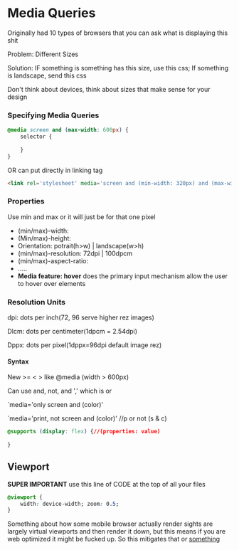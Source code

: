 # Media Queries

Originally had 10 types of browsers that you can ask what is displaying this shit

Problem: Different Sizes

Solution: IF something is something has this size, use this css; If something is landscape, send this css

Don't think about devices, think about sizes that make sense for your design

###  Specifying Media Queries

```css
@media screen and (max-width: 600px) {
    selector {
        
    }
}
```

OR can put directly in linking tag

```html
<link rel='stylesheet' media='screen and (min-width: 320px) and (max-width: 480px)' href='css/smartphone.css' />
```

### Properties

Use min and max or it will just be for that one pixel

- (min/max)-width:
- (Min/max)-height:
- Orientation: potrait(h>w) | landscape(w>h)
- (min/max)-resolution: 72dpi | 100dpcm
- (min/max)-aspect-ratio: 
- …..
- **Media feature: hover** does the primary input mechanism allow the user to hover over elements

### Resolution Units

dpi: dots per inch(72, 96 serve higher rez images)

Dlcm: dots per centimeter(1dpcm = 2.54dpi)

Dppx: dots per pixel(1dppx=96dpi default image rez)

#### Syntax

New >= < > like @media (width > 600px)

Can use and, not, and ',' which is or

`media='only screen and (color)'

`media='print, not screen and (color)' //p or not (s & c)

```css
@supports (display: flex) {//(properties: value) 
    
}
```

## Viewport

**SUPER IMPORTANT** use this line of CODE at the top of all your files

```css
@viewport {
    width: device-width; zoom: 0.5;
}
```

Something about how some mobile browser actually render sights are largely virtual viewports and then render it down, but this means if you are web optimized it might be fucked up. So this mitigates that or [something](https://developer.apple.com/library/archive/documentation/AppleApplications/Reference/SafariWebContent/UsingtheViewport/UsingtheViewport.html)

